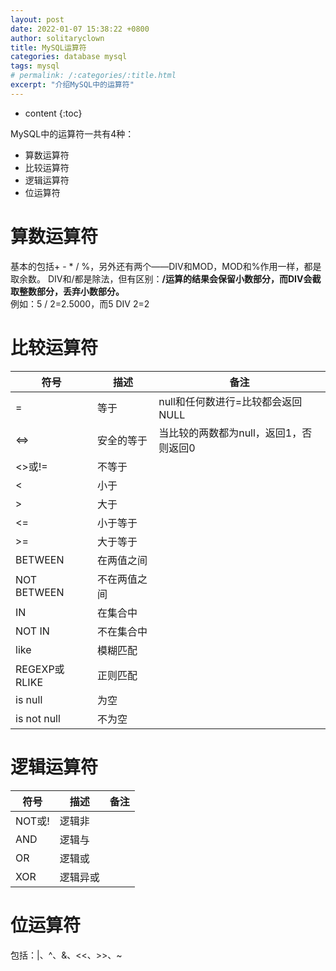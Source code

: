 ```yaml
---
layout: post
date: 2022-01-07 15:38:22 +0800
author: solitaryclown
title: MySQL运算符
categories: database mysql
tags: mysql
# permalink: /:categories/:title.html
excerpt: "介绍MySQL中的运算符"
---
```

* content
{:toc}

MySQL中的运算符一共有4种：  
+ 算数运算符
+ 比较运算符
+ 逻辑运算符
+ 位运算符

# 算数运算符
基本的包括+ - * / %，另外还有两个——DIV和MOD，MOD和%作用一样，都是取余数。
DIV和/都是除法，但有区别：**/运算的结果会保留小数部分，而DIV会截取整数部分，丢弃小数部分。**  
例如：5 / 2=2.5000，而5 DIV 2=2

# 比较运算符

| 符号          | 描述         | 备注                                   |
| ------------- | ------------ | -------------------------------------- |
| =             | 等于         | null和任何数进行=比较都会返回NULL      |
| <=>           | 安全的等于   | 当比较的两数都为null，返回1，否则返回0 |
| <>或!=        | 不等于       |                                        |
| <             | 小于         |                                        |
| >             | 大于         |                                        |
| <=            | 小于等于     |                                        |
| >=            | 大于等于     |                                        |
| BETWEEN       | 在两值之间   |                                        |
| NOT BETWEEN   | 不在两值之间 |                                        |
| IN            | 在集合中     |                                        |
| NOT IN        | 不在集合中   |                                        |
| like          | 模糊匹配     |                                        |
| REGEXP或RLIKE | 正则匹配     |                                        |
| is null       | 为空         |                                        |
| is not null   | 不为空       |                                        |

# 逻辑运算符


| 符号   | 描述     | 备注 |
| ------ | -------- | ---- |
| NOT或! | 逻辑非   |      |
| AND    | 逻辑与   |      |
| OR     | 逻辑或   |      |
| XOR    | 逻辑异或 |      |


# 位运算符
包括：|、^、&、<<、>>、~